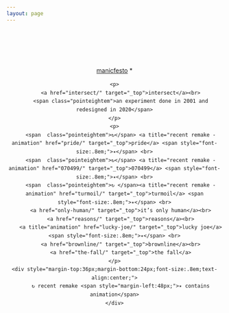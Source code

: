 ```yaml
---
layout: page
---
```

<script>document.title="𝗯𝘂𝗹𝗹𝘁𝗼𝘄𝗻.𝟮𝟬𝟮𝟮 | other"</script>
<div style="text-align:center;margin-top:100px;line-height:1.4em;" class="bm60">
	<p>
		<a href="/other/manicfesto">manicfesto</a> *<br>
	</p>

	<p>
		<a href="intersect/" target="_top">intersect</a><br>
		<span class="pointeightem">an experiment done in 2001 and redesigned in 2020</span>
	</p>
	<p>
		<span  class="pointeightem">↻</span> <a title="recent remake - animation" href="pride/" target="_top">pride</a> <span style="font-size:.8em;">✴︎</span> <br>
		<span  class="pointeightem">↻</span> <a title="recent remake - animation" href="070499/" target="_top">070499</a> <span style="font-size:.8em;">✴︎</span> <br>
		<span  class="pointeightem">↻ </span><a title="recent remake - animation" href="turmoil/" target="_top">turmoil</a> <span style="font-size:.8em;">✴︎</span> <br>
		<a href="only-human/" target="_top">it’s only human</a><br>
		<a href="reasons/" target="_top">reasons</a><br>
		<a title="animation" href="lucky-joe/" target="_top">lucky joe</a> <span style="font-size:.8em;">✴︎</span> <br>
		<a href="brownline/" target="_top">brownline</a><br>
		<a href="the-fall/" target="_top">the fall</a>
	</p>
	<div style="margin-top:36px;margin-bottom:24px;font-size:.8em;text-align:center;">
		↻ recent remake <span style="margin-left:48px;">✴︎ contains animation</span>
	</div>
</div>

		
	